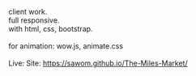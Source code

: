 client work. <br>
full responsive. 
<br>
with html, css, bootstrap. <br>
<br>
for animation: wow.js, animate.css
<br> <br>
Live: Site:
https://sawom.github.io/The-Miles-Market/
